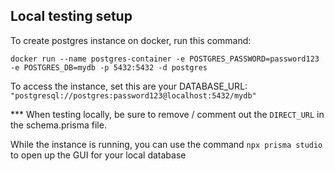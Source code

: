 

## Local testing setup
To create postgres instance on docker, run this command: 

`docker run --name postgres-container -e POSTGRES_PASSWORD=password123 -e POSTGRES_DB=mydb -p 5432:5432 -d postgres `

To access the instance, set this are your DATABASE_URL: `"postgresql://postgres:password123@localhost:5432/mydb"`

*** When testing locally, be sure to remove / comment out the `DIRECT_URL` in the schema.prisma file. 

While the instance is running, you can use the command `npx prisma studio` to open up the GUI for your local database